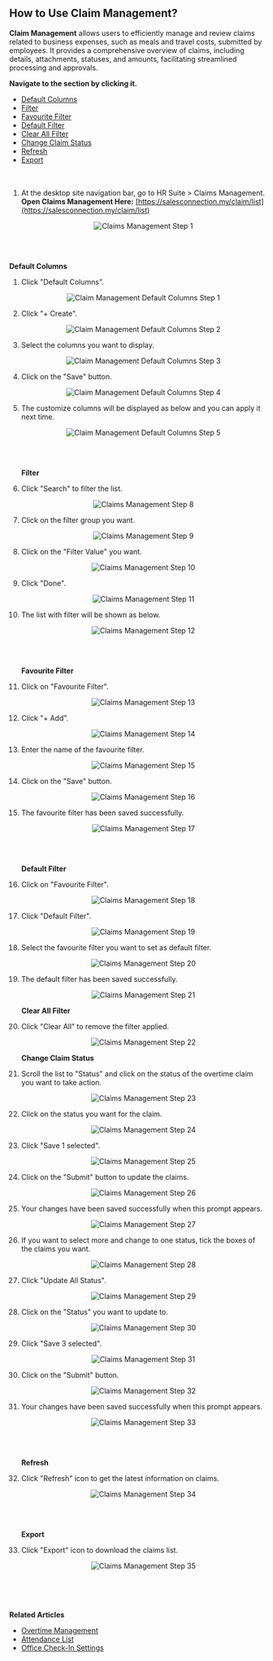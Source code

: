 ## How to Use Claim Management?

**Claim Management** allows users to efficiently manage and review claims related to business expenses, such as meals and travel costs, submitted by employees. It provides a comprehensive overview of claims, including details, attachments, statuses, and amounts, facilitating streamlined processing and approvals.

**Navigate to the section by clicking it.**<br>

- [Default Columns](#section1)<br>
- [Filter](#section2)<br>
- [Favourite Filter](#section3)<br>
- [Default Filter](#section4)<br>
- [Clear All Filter](#section5)<br>
- [Change Claim Status](#section6)<br>
- [Refresh](#section7)<br>
- [Export](#section8)
<br><br><br>

1. At the desktop site navigation bar, go to HR Suite > Claims Management.<br>
   **Open Claims Management Here:** [https://salesconnection.my/claim/list](https://salesconnection.my/claim/list)<br>

   <p align="center">
      <img src="img2/Claims_Management_Step_1.png" alt="Claims Management Step 1">
   </p>
   <br><br>

**Default Columns**

1. Click "Default Columns".

   <p align="center">
      <img src="img2/Claim_Management_Default_Columns_Step_1.png" alt="Claim Management Default Columns Step 1">
   </p>

2. Click "+ Create".

   <p align="center">
      <img src="img2/Claim_Management_Default_Columns_Step_2.png" alt="Claim Management Default Columns Step 2">
   </p>

3. Select the columns you want to display.

   <p align="center">
      <img src="img2/Claim_Management_Default_Columns_Step_3.png" alt="Claim Management Default Columns Step 3">
   </p>

4. Click on the "Save" button.

   <p align="center">
      <img src="img2/Claim_Management_Default_Columns_Step_4.png" alt="Claim Management Default Columns Step 4">
   </p>

5. The customize columns will be displayed as below and you can apply it next time.

   <p align="center">
      <img src="img2/Claim_Management_Default_Columns_Step_5.png" alt="Claim Management Default Columns Step 5">
   </p>
   <br><br>

   <a id="section2"></a>

   **Filter**  

8. Click "Search" to filter the list.

   <p align="center">
      <img src="img2/Claims_Management_Step_8.png" alt="Claims Management Step 8">
   </p>
  
9. Click on the filter group you want.

   <p align="center">
      <img src="img2/Claims_Management_Step_9.png" alt="Claims Management Step 9">
   </p>

10. Click on the "Filter Value" you want.

    <p align="center">
      <img src="img2/Claims_Management_Step_10.png" alt="Claims Management Step 10">
    </p>

11. Click "Done".

    <p align="center">
      <img src="img2/Claims_Management_Step_11.png" alt="Claims Management Step 11">
    </p>

12. The list with filter will be shown as below.

    <p align="center">
      <img src="img2/Claims_Management_Step_12.png" alt="Claims Management Step 12">
    </p>
    <br><br>

    <a id="section3"></a>
 
    **Favourite Filter**  

13. Click on "Favourite Filter".

    <p align="center">
      <img src="img2/Claims_Management_Step_13.png" alt="Claims Management Step 13">
    </p>

14. Click "+ Add".

    <p align="center">
      <img src="img2/Claims_Management_Step_14.png" alt="Claims Management Step 14">
    </p>

15. Enter the name of the favourite filter.

    <p align="center">
      <img src="img2/Claims_Management_Step_15.png" alt="Claims Management Step 15">
    </p>

16. Click on the "Save" button.

    <p align="center">
      <img src="img2/Claims_Management_Step_16.png" alt="Claims Management Step 16">
    </p>

17. The favourite filter has been saved successfully.

    <p align="center">
      <img src="img2/Claims_Management_Step_17.png" alt="Claims Management Step 17">
    </p>
    <br><br>

    <a id="section4"></a>
 
    **Default Filter**

18. Click on "Favourite Filter".

    <p align="center">
      <img src="img2/Claims_Management_Step_18.png" alt="Claims Management Step 18">
    </p>

19. Click "Default Filter".

    <p align="center">
      <img src="img2/Claims_Management_Step_19.png" alt="Claims Management Step 19">
    </p>

20. Select the favourite filter you want to set as default filter.

    <p align="center">
      <img src="img2/Claims_Management_Step_20.png" alt="Claims Management Step 20">
    </p>

21. The default filter has been saved successfully.

    <p align="center">
      <img src="img2/Claims_Management_Step_21.png" alt="Claims Management Step 21">
    </p>

    <a id="section5"></a>

    **Clear All Filter**

22. Click "Clear All" to remove the filter applied.

    <p align="center">
      <img src="img2/Claims_Management_Step_22.png" alt="Claims Management Step 22">
    </p>

    <a id="section6"></a>
 
    **Change Claim Status**

23. Scroll the list to "Status" and click on the status of the overtime claim you want to take action.

    <p align="center">
      <img src="img2/Claims_Management_Step_23.png" alt="Claims Management Step 23">
    </p>

24. Click on the status you want for the claim.

    <p align="center">
      <img src="img2/Claims_Management_Step_24.png" alt="Claims Management Step 24">
    </p>

25. Click "Save 1 selected".

    <p align="center">
      <img src="img2/Claims_Management_Step_25.png" alt="Claims Management Step 25">
    </p>

26. Click on the "Submit" button to update the claims.

    <p align="center">
      <img src="img2/Claims_Management_Step_26.png" alt="Claims Management Step 26">
    </p>

27. Your changes have been saved successfully when this prompt appears.

    <p align="center">
      <img src="img2/Claims_Management_Step_27.png" alt="Claims Management Step 27">
    </p>

28. If you want to select more and change to one status, tick the boxes of the claims you want.

    <p align="center">
      <img src="img2/Claims_Management_Step_28.png" alt="Claims Management Step 28">
    </p>

29. Click "Update All Status".

    <p align="center">
      <img src="img2/Claims_Management_Step_29.png" alt="Claims Management Step 29">
    </p>

30. Click on the "Status" you want to update to.

    <p align="center">
      <img src="img2/Claims_Management_Step_30.png" alt="Claims Management Step 30">
    </p>

31. Click "Save 3 selected".

    <p align="center">
      <img src="img2/Claims_Management_Step_31.png" alt="Claims Management Step 31">
    </p>

32. Click on the "Submit" button.

    <p align="center">
      <img src="img2/Claims_Management_Step_32.png" alt="Claims Management Step 32">
    </p>

33. Your changes have been saved successfully when this prompt appears.

    <p align="center">
      <img src="img2/Claims_Management_Step_33.png" alt="Claims Management Step 33">
    </p>
    <br><br>

    <a id="section7"></a>
 
    **Refresh**  

34. Click "Refresh" icon to get the latest information on claims.

    <p align="center">
      <img src="img2/Claims_Management_Step_34.png" alt="Claims Management Step 34">
    </p>
    <br><br>

    <a id="section8"></a>
 
    **Export** 

35. Click "Export" icon to download the claims list.

    <p align="center">
      <img src="img2/Claims_Management_Step_35.png" alt="Claims Management Step 35">
    </p>
    <br><br><br>

**Related Articles**
- [Overtime Management](Overtime_Management.md)
- [Attendance List](Attendance_List.md)
- [Office Check-In Settings](Office_Check_In_Settings.md)
